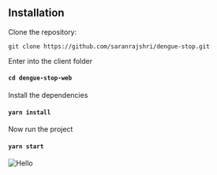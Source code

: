 ## Installation

Clone the repository:

`git clone https://github.com/saranrajshri/dengue-stop.git `

Enter into the client folder

#### `cd dengue-stop-web`

Install the dependencies

#### `yarn install`

Now run the project

#### `yarn start`

![Hello](https://cdn.pixabay.com/photo/2015/03/04/22/35/head-659652_960_720.png)
